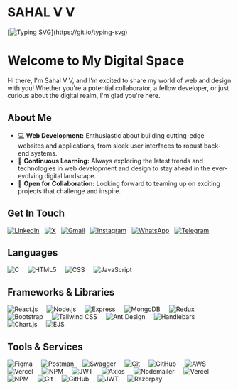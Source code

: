 # SAHAL V V
[![Typing SVG](https://readme-typing-svg.demolab.com?font=Fira+Code&weight=700&size=30&duration=1000&pause=1000&color=F75C7D&background=CB81FF00&vCenter=true&width=435&lines=MERN+Stack+Developer;)](https://git.io/typing-svg)
# Welcome to My Digital Space  
Hi there, I'm Sahal V V, and I'm excited to share my world of web and design with you! Whether you're a potential collaborator, a fellow developer, or just curious about the digital realm, I'm glad you're here.

## About Me 
- 💻 **Web Development:** Enthusiastic about building cutting-edge websites and applications, from sleek user interfaces to robust back-end systems.
- 🚀 **Continuous Learning:** Always exploring the latest trends and technologies in web development and design to stay ahead in the ever-evolving digital landscape.
- 🤝 **Open for Collaboration:** Looking forward to teaming up on exciting projects that challenge and inspire.


##  Get In Touch
[![LinkedIn](https://img.shields.io/badge/LinkedIn-%230077B5.svg?logo=linkedin&logoColor=white)](https://www.linkedin.com/in/sahal-vv96) &nbsp;&nbsp;[![X](https://img.shields.io/badge/X-black.svg?logo=X&logoColor=white)](https://x.com/@sahal-vv) 
&nbsp;&nbsp;[![Gmail](https://img.shields.io/badge/Gmail-%23D14836.svg?logo=Gmail&logoColor=white)](mailto:sahalvv9656@gmail.com)
&nbsp;&nbsp;[![Instagram](https://img.shields.io/badge/Instagram-%23E4405F.svg?logo=Instagram&logoColor=white)](https://instagram.com/_.sahal_vv)
&nbsp;&nbsp;[![WhatsApp](https://img.shields.io/badge/WhatsApp-25D366?logo=whatsapp&logoColor=white)](https://wa.me/9645228096)
&nbsp;&nbsp;[![Telegram](https://img.shields.io/badge/Telegram-0088cc?logo=telegram&logoColor=white)](https://telegram.me/@sahalvv)

## Languages
![C](https://img.shields.io/badge/c-black?style=flat-square&logo=c&logoColor=white&labelColor=black)&nbsp;&nbsp;&nbsp;&nbsp;
![HTML5](https://img.shields.io/badge/html5-black?style=flat-square&logo=html5&logoColor=white&labelColor=black)&nbsp;&nbsp;&nbsp;&nbsp;
![CSS](https://img.shields.io/badge/css-black?style=flat-square&logo=css3&logoColor=white&labelColor=black)&nbsp;&nbsp;&nbsp;&nbsp;
![JavaScript](https://img.shields.io/badge/javascript-black?style=flat-square&logo=javascript&logoColor=white&labelColor=black)&nbsp;&nbsp;&nbsp;&nbsp;
## Frameworks & Libraries
![React.js](https://img.shields.io/badge/react%20js-black?style=flat-square&logo=react&logoColor=white&labelColor=black)&nbsp;&nbsp;&nbsp;&nbsp;
![Node.js](https://img.shields.io/badge/node%20js-black?style=flat-square&logo=node.js&logoColor=white&labelColor=black)&nbsp;&nbsp;&nbsp;&nbsp;
![Express](https://img.shields.io/badge/express-black?style=flat-square&logo=express&logoColor=white&labelColor=black)&nbsp;&nbsp;&nbsp;&nbsp;
![MongoDB](https://img.shields.io/badge/mongodb-black?style=flat-square&logo=mongodb&logoColor=white&labelColor=black)&nbsp;&nbsp;&nbsp;&nbsp;
![Redux](https://img.shields.io/badge/redux-black?style=flat-square&logo=redux&logoColor=white&labelColor=black)&nbsp;&nbsp;&nbsp;&nbsp;
![Bootstrap](https://img.shields.io/badge/bootstrap-black?style=flat-square&logo=bootstrap&logoColor=white&labelColor=black)&nbsp;&nbsp;&nbsp;&nbsp;
![Tailwind CSS](https://img.shields.io/badge/tailwind%20css-black?style=flat-square&logo=tailwind-css&logoColor=white&labelColor=black)&nbsp;&nbsp;&nbsp;&nbsp;
![Ant Design](https://img.shields.io/badge/ant%20design-black?style=flat-square&logo=ant-design&logoColor=white&labelColor=black)&nbsp;&nbsp;&nbsp;&nbsp;
![Handlebars](https://img.shields.io/badge/handlebars-black?style=flat-square&logo=handlebars.js&logoColor=white&labelColor=black)&nbsp;&nbsp;&nbsp;&nbsp;
![Chart.js](https://img.shields.io/badge/chart%20js-black?style=flat-square&logo=chart.js&logoColor=white&labelColor=black)&nbsp;&nbsp;&nbsp;&nbsp;
![EJS](https://img.shields.io/badge/ejs-black?style=flat-square&logo=ejs&logoColor=white&labelColor=black)&nbsp;&nbsp;&nbsp;&nbsp;
## Tools & Services
![Figma](https://img.shields.io/badge/figma-black?style=flat-square&logo=figma&logoColor=white&labelColor=black)&nbsp;&nbsp;&nbsp;&nbsp;
![Postman](https://img.shields.io/badge/postman-black?style=flat-square&logo=postman&logoColor=white&labelColor=black)&nbsp;&nbsp;&nbsp;&nbsp;
![Swagger](https://img.shields.io/badge/swagger-black?style=flat-square&logo=swagger&logoColor=white&labelColor=black)&nbsp;&nbsp;&nbsp;&nbsp;
![Git](https://img.shields.io/badge/git-black?style=flat-square&logo=git&logoColor=white&labelColor=black)&nbsp;&nbsp;&nbsp;&nbsp;
![GitHub](https://img.shields.io/badge/github-black?style=flat-square&logo=github&logoColor=white&labelColor=black)&nbsp;&nbsp;&nbsp;&nbsp;
![AWS](https://img.shields.io/badge/aws-black?style=flat-square&logo=amazon-aws&logoColor=white&labelColor=black)&nbsp;&nbsp;&nbsp;&nbsp;
![Vercel](https://img.shields.io/badge/vercel-black?style=flat-square&logo=vercel&logoColor=white&labelColor=black)&nbsp;&nbsp;&nbsp;&nbsp;
![NPM](https://img.shields.io/badge/npm-black?style=flat-square&logo=npm&logoColor=white&labelColor=black)&nbsp;&nbsp;&nbsp;&nbsp;
![JWT](https://img.shields.io/badge/jwt-black?style=flat-square&logo=json-web-tokens&logoColor=white&labelColor=black)&nbsp;&nbsp;&nbsp;&nbsp;
![Axios](https://img.shields.io/badge/axios-black?style=flat-square&logo=axios&logoColor=white&labelColor=black)&nbsp;&nbsp;&nbsp;&nbsp;
![Nodemailer](https://img.shields.io/badge/nodemailer-black?style=flat-square&logo=nodemailer&logoColor=white&labelColor=black)&nbsp;&nbsp;&nbsp;&nbsp;
![Vercel](https://img.shields.io/badge/vercel-black?style=flat-square&logo=vercel&logoColor=white&labelColor=black)&nbsp;&nbsp;&nbsp;&nbsp;
![NPM](https://img.shields.io/badge/npm-black?style=flat-square&logo=npm&logoColor=white&labelColor=black)&nbsp;&nbsp;&nbsp;&nbsp;
![Git](https://img.shields.io/badge/git-black?style=flat-square&logo=git&logoColor=white&labelColor=black)&nbsp;&nbsp;&nbsp;&nbsp;
![GitHub](https://img.shields.io/badge/github-black?style=flat-square&logo=github&logoColor=white&labelColor=black)&nbsp;&nbsp;&nbsp;&nbsp;
![JWT](https://img.shields.io/badge/jwt-black?style=flat-square&logo=json-web-tokens&logoColor=white&labelColor=black)&nbsp;&nbsp;&nbsp;&nbsp;
![Razorpay](https://img.shields.io/badge/razorpay-black?style=flat-square&logo=razorpay&logoColor=white&labelColor=black)&nbsp;&nbsp;&nbsp;&nbsp;
